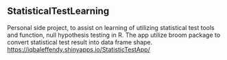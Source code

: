 ## StatisticalTestLearning

Personal side project, to assist on learning of utilizing statistical test tools and function, null hypothesis testing in R. The app utilize broom package to convert statistical test result into data frame shape.
https://iqbaleffendy.shinyapps.io/StatisticTestApp/
